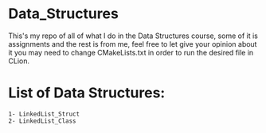 # Data_Structures
This's my repo of all of what I do in the Data Structures course, some of it is assignments and the rest is from me, feel free to let give your opinion about it
you may need to change CMakeLists.txt in order to run the desired file in CLion.
# List of Data Structures:
	1- LinkedList_Struct
	2- LinkedList_Class
